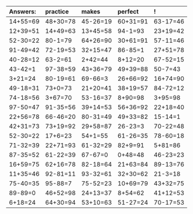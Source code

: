 | Answers: | practice | makes | perfect | ! |
| :--- | :--- | :--- | :--- | :--- |
| 14+55=69 | 48+30=78 | 45-26=19 | 60+31=91 | 63-17=46 | 
| 12+39=51 | 14+49=63 | 13+45=58 | 94-1=93 | 23+19=42 | 
| 52-30=22 | 80-1=79 | 64+26=90 | 30+61=91 | 57-11=46 | 
| 91-49=42 | 72-19=53 | 32+15=47 | 86-85=1 | 27+51=78 | 
| 40-28=12 | 63-2=61 | 2+42=44 | 8+12=20 | 67-52=15 | 
| 43-42=1 | 97-38=59 | 43+36=79 | 49+39=88 | 50-7=43 | 
| 3+21=24 | 80-19=61 | 69-66=3 | 26+66=92 | 16+74=90 | 
| 49-18=31 | 73+0=73 | 21+20=41 | 38+19=57 | 84-72=12 | 
| 74-18=56 | 3+67=70 | 53-16=37 | 8+90=98 | 3+95=98 | 
| 97-50=47 | 91-35=56 | 39+14=53 | 56+36=92 | 22+18=40 | 
| 22+56=78 | 66-46=20 | 80-31=49 | 49+33=82 | 15-14=1 | 
| 42+31=73 | 73+19=92 | 29+58=87 | 26-23=3 | 70-22=48 | 
| 52-30=22 | 17+6=23 | 54+1=55 | 61-26=35 | 78-60=18 | 
| 71-32=39 | 22+71=93 | 61-32=29 | 82+9=91 | 5+81=86 | 
| 87-35=52 | 61-22=39 | 67-67=0 | 0+48=48 | 46-23=23 | 
| 16+59=75 | 62+16=78 | 82-18=64 | 21+63=84 | 89-13=76 | 
| 11+35=46 | 92-81=11 | 93-32=61 | 32+30=62 | 21-3=18 | 
| 75-40=35 | 95-88=7 | 75-52=23 | 10+69=79 | 43+32=75 | 
| 89-89=0 | 46+52=98 | 24+13=37 | 8+54=62 | 41+12=53 | 
| 6+18=24 | 64+30=94 | 53+10=63 | 51-27=24 | 70-17=53 | 
